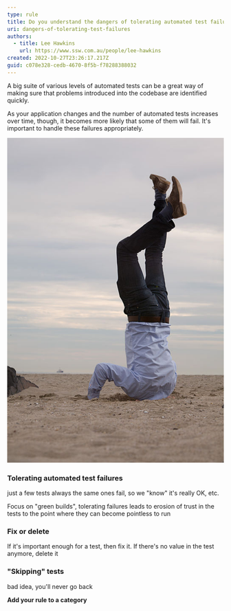 ```yaml
---
type: rule
title: Do you understand the dangers of tolerating automated test failures?
uri: dangers-of-tolerating-test-failures
authors:
  - title: Lee Hawkins
    url: https://www.ssw.com.au/people/lee-hawkins
created: 2022-10-27T23:26:17.217Z
guid: c078e328-cedb-4670-8f5b-f78288388032
---
```

A big suite of various levels of automated tests can be a great way of making sure that problems introduced into the codebase are identified quickly.

As your application changes and the number of automated tests increases over time, though, it becomes more likely that some of them will fail. It's important to handle these failures appropriately.

<!--endintro-->

![Figure: How not to handle automated test failures (Sander van der Wel from Netherlands, CC BY-SA 2.0, via Wikimedia Commons)](head-in-sand.jpg)

### Tolerating automated test failures

just a few tests
always the same ones fail, so we "know" it's really OK, etc.

Focus on "green builds", tolerating failures leads to erosion of trust in the tests to the point where they can become pointless to run

### Fix or delete

If it's important enough for a test, then fix it. If there's no value in the test anymore, delete it

### "Skipping" tests

bad idea, you'll never go back

**Add your rule to a category**